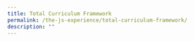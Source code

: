```yaml
---
title: Total Curriculum Framework
permalink: /the-js-experience/total-curriculum-framework/
description: ""
---
```

